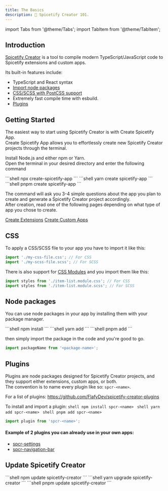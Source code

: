 ```yaml
---
title: The Basics
description: 🤠 Spicetify Creator 101.
---
```


import Tabs from '@theme/Tabs';
import TabItem from '@theme/TabItem';

## Introduction

[Spicetify Creator](https://github.com/FlafyDev/spicetify-creator) is a tool to compile modern TypeScript/JavaScript code to Spicetify extensions and custom apps.

Its built-in features include:

- TypeScript and React syntax
- [Import node packages](#node-packages)
- [CSS/SCSS with PostCSS support](#css)
- Extremely fast compile time with esbuild.
- [Plugins](#plugins)

## Getting Started

The easiest way to start using Spicetify Creator is with Create Spicetify App.  
Create Spicetify App allows you to effortlessly create new Spicetify Creator projects through the terminal.

Install Node.js and either npm or Yarn.  
Open the terminal in your desired directory and enter the following command

<Tabs groupId="package-managers">
  <TabItem value="npm" label="npm" default>
    ```shell
      npx create-spicetify-app
    ```
  </TabItem>
  <TabItem value="yarn" label="Yarn">
    ```shell
      yarn create spicetify-app
    ```
  </TabItem>
  <TabItem value="pnpm" label="pnpm">
    ```shell
      pnpm create spicetify-app
    ```
  </TabItem>
</Tabs>

The command will ask you 3-4 simple questions about the app you plan to create and generate a Spicetify Creator project accordingly.  
After creation, read one of the following pages depending on what type of app you chose to create.

<div style={{width: '100%', justifyContent: 'center', alignItems: 'center', display: 'flex', padding: '20px', textAlign: 'center'}}>
  <span style={{margin: '0 20px'}}><a href='/docs/development/spicetify-creator/create-extensions'>Create Extensions</a></span>
  <span style={{margin: '0 20px'}}><a href='/docs/development/spicetify-creator/create-custom-apps'>Create Custom Apps</a></span>
</div>

## CSS

To apply a CSS/SCSS file to your app you have to import it like this:

```ts
import './my-css-file.css'; // For CSS
import './my-scss-file.scss'; // For SCSS
```

There is also support for [CSS Modules](https://github.com/css-modules/css-modules) and you import them like this:

```ts
import styles from './item-list.module.css'; // For CSS
import styles from './item-list.module.scss'; // For SCSS
```

## Node packages

You can use node packages in your app by installing them with your package manager.

<Tabs groupId="package-managers">
  <TabItem value="npm" label="npm" default>
    ```shell
      npm install <package-name>
    ```
  </TabItem>
  <TabItem value="yarn" label="Yarn">
    ```shell
      yarn add <package-name>
    ```
  </TabItem>
  <TabItem value="pnpm" label="pnpm">
    ```shell
      pnpm add <package-name>
    ```
  </TabItem>
</Tabs>

then simply import the package in the code and you're good to go.

```ts
import packageName from '<package-name>';
```

## Plugins

Plugins are node packages designed for Spicetify Creator projects, and they support either extensions, custom apps, or both.  
The convention is to name every plugin like so: `spcr-<name>`.

For a list of plugins: https://github.com/FlafyDev/spicetify-creator-plugins

To install and import a plugin:
<Tabs groupId="package-managers">
<TabItem value="npm" label="npm" default>
    ```shell
      npm install spcr-<name>
    ```
  </TabItem>
  <TabItem value="yarn" label="Yarn">
    ```shell
      yarn add spcr-<name>
    ```
  </TabItem>
  <TabItem value="pnpm" label="pnpm">
    ```shell
      pnpm add spcr-<name>
    ```
  </TabItem>
</Tabs>

```ts
import plugin from 'spcr-<name>';
```

#### Example of 2 plugins you can already use in your own apps:

- [spcr-settings](https://github.com/FlafyDev/spicetify-creator-plugins/tree/main/packages/spcr-settings)
- [spcr-navigation-bar](https://github.com/FlafyDev/spicetify-creator-plugins/tree/main/packages/spcr-navigation-bar)

## Update Spicetify Creator

<Tabs groupId="package-managers">
  <TabItem value="npm" label="npm" default>
    ```shell
      npm update spicetify-creator
    ```
  </TabItem>
  <TabItem value="yarn" label="Yarn">
    ```shell
      yarn upgrade spicetify-creator
    ```
  </TabItem>
  <TabItem value="pnpm" label="pnpm">
    ```shell
      pnpm update spicetify-creator
    ```
  </TabItem>
</Tabs>
